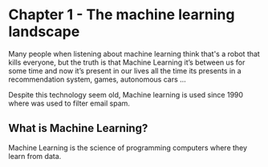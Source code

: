 # Chapter 1 - The machine learning landscape

Many people when listening about machine learning think that's a robot that kills everyone, but the truth is that Machine Learning it’s between us for some time and now it’s present in our lives all the time its presents in a recommendation system, games, autonomous cars …

Despite this technology seem old, Machine learning is used since 1990 where was used to filter email spam.

## What is Machine Learning?

Machine Learning is the science of programming computers where they learn from data.
